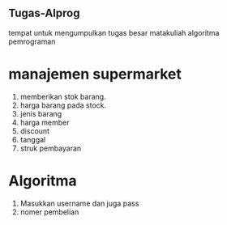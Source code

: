 
## Tugas-Alprog
tempat untuk mengumpulkan tugas besar matakuliah algoritma pemrograman

# manajemen supermarket
1. memberikan stok barang.
2. harga barang pada stock.
3. jenis barang
4. harga member
5. discount
6. tanggal
7. struk pembayaran

# Algoritma
1. Masukkan username dan juga pass
2. nomer pembelian 
